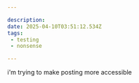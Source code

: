 ```yaml
---

description:
date: 2025-04-10T03:51:12.534Z
tags: 
 - testing
 - nonsense

---
```


i'm trying to make posting more accessible